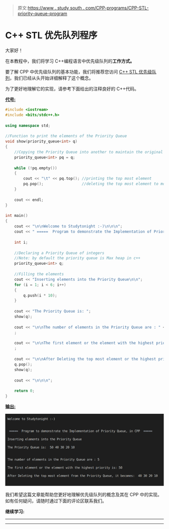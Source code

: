 > 原文:[https://www . study south . com/CPP-programs/CPP-STL-priority-queue-program](https://www.studytonight.com/cpp-programs/cpp-stl-priority-queue-program)

# C++ STL 优先队列程序

大家好！

在本教程中，我们将学习 C++编程语言中优先级队列的**工作方式。**

要了解 CPP 中优先级队列的基本功能，我们将推荐您访问 [C++ STL 优先级队列](https://www.studytonight.com/cpp/stl/stl-container-priority-queue)，我们已经从头开始详细解释了这个概念。

为了更好地理解它的实现，请参考下面给出的注释良好的 C++代码。

<u>**代号:**</u>

```cpp
#include <iostream>
#include <bits/stdc++.h>

using namespace std;

//Function to print the elements of the Priority Queue
void show(priority_queue<int> q)
{
    //Copying the Priority Queue into another to maintain the original Priority Queue
    priority_queue<int> pq = q;

    while (!pq.empty())
    {
        cout << "\t" << pq.top(); //printing the top most element
        pq.pop();                 //deleting the top most element to move to the next
    }

    cout << endl;
}

int main()
{
    cout << "\n\nWelcome to Studytonight :-)\n\n\n";
    cout << " =====  Program to demonstrate the Implementation of Priority Queue, in CPP  ===== \n\n";

    int i;

    //Declaring a Priority Queue of integers
    //Note: by default the priority queue is Max heap in c++
    priority_queue<int> q;

    //Filling the elements
    cout << "Inserting elements into the Priority Queue\n\n";
    for (i = 1; i < 6; i++)
    {
        q.push(i * 10);
    }

    cout << "The Priority Queue is: ";
    show(q);

    cout << "\n\nThe number of elements in the Priority Queue are : " << q.size();
    ;

    cout << "\n\nThe first element or the element with the highest priority is: " << q.top();
    ;

    cout << "\n\nAfter Deleting the top most element or the highest priority element from the Priority Queue, it becomes: ";
    q.pop();
    show(q);

    cout << "\n\n\n";

    return 0;
} 
```

<u>**输出:**</u>

![c++ Priority Queue](img/fdeb3d794c8f5c7b2636d6f694e818f1.png)

我们希望这篇文章能帮助您更好地理解优先级队列的概念及其在 CPP 中的实现。如有任何疑问，请随时通过下面的评论区联系我们。

**继续学习:**

* * *

* * *